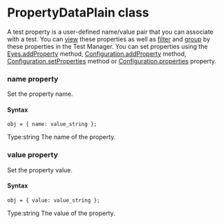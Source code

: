 # PropertyDataPlain class
A test property is a user-defined name/value pair that you can associate with a test. You can [view](https://applitools.com/docs/topics/test-manager/viewers/tm-viewer-test-details.html-method) these properties as well as [filter](https://applitools.com/docs/topics/test-manager/pages/page-test-results/test-results-filter.html-method) and [group](https://applitools.com/docs/topics/test-manager/pages/page-test-results/test-results-grouping.html-method) by these properties in the Test Manager. You can set properties using the [Eyes.addProperty](./eyes#addproperty-method) method, [Configuration.addProperty](./configuration#addproperty-method) method, [Configuration.setProperties](./configuration#setproperties-method) method or [Configuration.properties](./configuration#properties-property) property.


 
 ### name property
Set the property name.

#### Syntax 
 ``` 
obj = { name: value_string };
 ``` 
 
 Type:string 
The name of the property. 
 ### value property
Set the property value.

#### Syntax 
 ``` 
obj = { value: value_string };
 ``` 
 
 Type:string 
The value of the property.